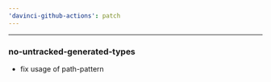 ```yaml
---
'davinci-github-actions': patch
---
```


---

### no-untracked-generated-types

- fix usage of path-pattern
